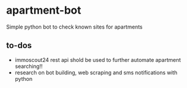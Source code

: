 # apartment-bot
Simple python bot to check known sites for apartments

## to-dos
- immoscout24 rest api shold be used to further automate apartment searching!!
- research on bot building, web scraping and sms notifications with python
